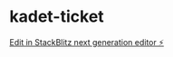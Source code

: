# kadet-ticket

[Edit in StackBlitz next generation editor ⚡️](https://stackblitz.com/~/github.com/bstkt7/kadet-ticket)